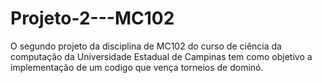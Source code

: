 # Projeto-2---MC102
O segundo projeto da disciplina de MC102 do curso de ciência da computação da Universidade Estadual de Campinas tem como objetivo a implementação de um codigo que vença torneios de dominó. 
